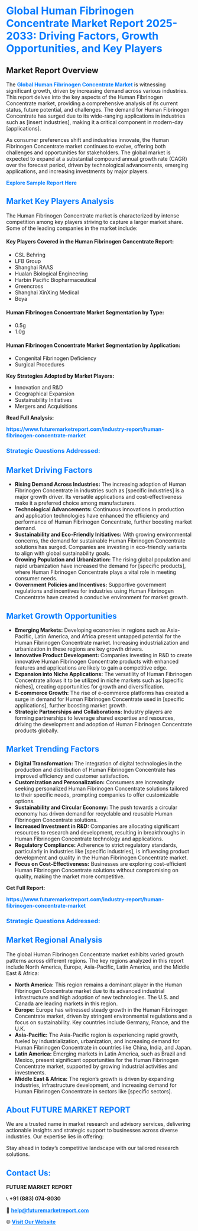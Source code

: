 <h1 style="color: #007BFF;">Global Human Fibrinogen Concentrate Market Report 2025-2033: Driving Factors, Growth Opportunities, and Key Players</h1>

<section id="overview">
<h2>Market Report Overview</h2>
<p>The <a href="https://www.futuremarketreport.com/industry-report/human-fibrinogen-concentrate-market" style="color: #007BFF; text-decoration: none;"><strong>Global Human Fibrinogen Concentrate Market</strong></a> is witnessing significant growth, driven by increasing demand across various industries. This report delves into the key aspects of the Human Fibrinogen Concentrate market, providing a comprehensive analysis of its current status, future potential, and challenges. The demand for Human Fibrinogen Concentrate has surged due to its wide-ranging applications in industries such as [insert industries], making it a critical component in modern-day [applications].</p>
<p>As consumer preferences shift and industries innovate, the Human Fibrinogen Concentrate market continues to evolve, offering both challenges and opportunities for stakeholders. The global market is expected to expand at a substantial compound annual growth rate (CAGR) over the forecast period, driven by technological advancements, emerging applications, and increasing investments by major players.</p>
</section>

<section id="overview">
<p><a href="https://www.futuremarketreport.com/request-sample/reportId=91461" style="color: #007BFF; text-decoration: none;"><strong>Explore Sample Report Here</strong></a></p>
</section>

<section id="key-players">
<h2 style="color: #007BFF;">Market Key Players Analysis</h2>
<p>The Human Fibrinogen Concentrate market is characterized by intense competition among key players striving to capture a larger market share. Some of the leading companies in the market include:</p>
<h4>Key Players Covered in the Human Fibrinogen Concentrate Report:</h4>
<ul><li>CSL Behring</li><li>LFB Group</li><li>Shanghai RAAS</li><li>Hualan Biological Engineering</li><li>Harbin Pacific Biopharmaceutical</li><li>Greencross</li><li>Shanghai XinXing Medical</li><li>Boya</li></ul>
<h4>Human Fibrinogen Concentrate Market Segmentation by Type:</h4>
<ul><li>0.5g</li><li>1.0g</li></ul>

<h4>Human Fibrinogen Concentrate Market Segmentation by Application:</h4>
<ul><li>Congenital Fibrinogen Deficiency</li><li>Surgical Procedures</li></ul>
<p><strong>Key Strategies Adopted by Market Players:</strong></p>
<ul>
<li>Innovation and R&D</li>
<li>Geographical Expansion</li>
<li>Sustainability Initiatives</li>
<li>Mergers and Acquisitions</li>
</ul>
</section>

<section>
<p><strong>Read Full Analysis: </strong></p><a href="https://www.futuremarketreport.com/industry-report/human-fibrinogen-concentrate-market" style="color: #007BFF; text-decoration: none;"><strong>https://www.futuremarketreport.com/industry-report/human-fibrinogen-concentrate-market</strong></a>
<h3 style="color: #007BFF;">Strategic Questions Addressed:</h3>
</section>

<section id="driving-factors">
<h2 style="color: #007BFF;">Market Driving Factors</h2>
<ul>
<li><strong>Rising Demand Across Industries:</strong> The increasing adoption of Human Fibrinogen Concentrate in industries such as [specific industries] is a major growth driver. Its versatile applications and cost-effectiveness make it a preferred choice among manufacturers.</li>
<li><strong>Technological Advancements:</strong> Continuous innovations in production and application technologies have enhanced the efficiency and performance of Human Fibrinogen Concentrate, further boosting market demand.</li>
<li><strong>Sustainability and Eco-Friendly Initiatives:</strong> With growing environmental concerns, the demand for sustainable Human Fibrinogen Concentrate solutions has surged. Companies are investing in eco-friendly variants to align with global sustainability goals.</li>
<li><strong>Growing Population and Urbanization:</strong> The rising global population and rapid urbanization have increased the demand for [specific products], where Human Fibrinogen Concentrate plays a vital role in meeting consumer needs.</li>
<li><strong>Government Policies and Incentives:</strong> Supportive government regulations and incentives for industries using Human Fibrinogen Concentrate have created a conducive environment for market growth.</li>
</ul>
</section>

<section id="growth-opportunities">
<h2 style="color: #007BFF;">Market Growth Opportunities</h2>
<ul>
<li><strong>Emerging Markets:</strong> Developing economies in regions such as Asia-Pacific, Latin America, and Africa present untapped potential for the Human Fibrinogen Concentrate market. Increasing industrialization and urbanization in these regions are key growth drivers.</li>
<li><strong>Innovative Product Development:</strong> Companies investing in R&D to create innovative Human Fibrinogen Concentrate products with enhanced features and applications are likely to gain a competitive edge.</li>
<li><strong>Expansion into Niche Applications:</strong> The versatility of Human Fibrinogen Concentrate allows it to be utilized in niche markets such as [specific niches], creating opportunities for growth and diversification.</li>
<li><strong>E-commerce Growth:</strong> The rise of e-commerce platforms has created a surge in demand for Human Fibrinogen Concentrate used in [specific applications], further boosting market growth.</li>
<li><strong>Strategic Partnerships and Collaborations:</strong> Industry players are forming partnerships to leverage shared expertise and resources, driving the development and adoption of Human Fibrinogen Concentrate products globally.</li>
</ul>
</section>

<section id="trending-factors">
<h2 style="color: #007BFF;">Market Trending Factors</h2>
<ul>
<li><strong>Digital Transformation:</strong> The integration of digital technologies in the production and distribution of Human Fibrinogen Concentrate has improved efficiency and customer satisfaction.</li>
<li><strong>Customization and Personalization:</strong> Consumers are increasingly seeking personalized Human Fibrinogen Concentrate solutions tailored to their specific needs, prompting companies to offer customizable options.</li>
<li><strong>Sustainability and Circular Economy:</strong> The push towards a circular economy has driven demand for recyclable and reusable Human Fibrinogen Concentrate solutions.</li>
<li><strong>Increased Investment in R&D:</strong> Companies are allocating significant resources to research and development, resulting in breakthroughs in Human Fibrinogen Concentrate technology and applications.</li>
<li><strong>Regulatory Compliance:</strong> Adherence to strict regulatory standards, particularly in industries like [specific industries], is influencing product development and quality in the Human Fibrinogen Concentrate market.</li>
<li><strong>Focus on Cost-Effectiveness:</strong> Businesses are exploring cost-efficient Human Fibrinogen Concentrate solutions without compromising on quality, making the market more competitive.</li>
</ul>
</section>

<section>
<p><strong>Get Full Report: </strong></p><a href="https://www.futuremarketreport.com/industry-report/human-fibrinogen-concentrate-market" style="color: #007BFF; text-decoration: none;"><strong>https://www.futuremarketreport.com/industry-report/human-fibrinogen-concentrate-market</strong></a>
<h3 style="color: #007BFF;">Strategic Questions Addressed:</h3>
</section>


<section id="regional-analysis">
<h2 style="color: #007BFF;">Market Regional Analysis</h2>
<p>The global Human Fibrinogen Concentrate market exhibits varied growth patterns across different regions. The key regions analyzed in this report include North America, Europe, Asia-Pacific, Latin America, and the Middle East & Africa:</p>
<ul>
<li><strong>North America:</strong> This region remains a dominant player in the Human Fibrinogen Concentrate market due to its advanced industrial infrastructure and high adoption of new technologies. The U.S. and Canada are leading markets in this region.</li>
<li><strong>Europe:</strong> Europe has witnessed steady growth in the Human Fibrinogen Concentrate market, driven by stringent environmental regulations and a focus on sustainability. Key countries include Germany, France, and the U.K.</li>
<li><strong>Asia-Pacific:</strong> The Asia-Pacific region is experiencing rapid growth, fueled by industrialization, urbanization, and increasing demand for Human Fibrinogen Concentrate in countries like China, India, and Japan.</li>
<li><strong>Latin America:</strong> Emerging markets in Latin America, such as Brazil and Mexico, present significant opportunities for the Human Fibrinogen Concentrate market, supported by growing industrial activities and investments.</li>
<li><strong>Middle East & Africa:</strong> The region’s growth is driven by expanding industries, infrastructure development, and increasing demand for Human Fibrinogen Concentrate in sectors like [specific sectors].</li>
</ul>
</section>

<footer>
<h2 style="color: #007BFF;">About FUTURE MARKET REPORT</h2>
<p>We are a trusted name in market research and advisory services, delivering actionable insights and strategic support to businesses across diverse industries. Our expertise lies in offering:</p>

<p>Stay ahead in today’s competitive landscape with our tailored research solutions.</p>

<h2 style="color: #007BFF;">Contact Us:</h2>
<p><strong>FUTURE MARKET REPORT</strong></p>
<p>📞 <strong>+91 (883) 074-8030</strong></p>
<p>📧 <strong><a href="mailto:help@futuremarketreport.com" style="color: #007BFF;">help@futuremarketreport.com</a></strong></p>
<p>🌐 <strong><a href="https://www.futuremarketreport.com/" style="color: #007BFF;">Visit Our Website</a></strong></p>
</footer>